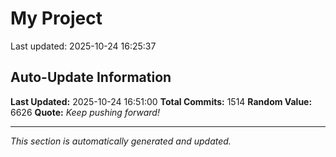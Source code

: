 # My Project


Last updated: 2025-10-24 16:25:37

















































































































































































































































































































































































































































































































































































































































































































































































































































































































































































































































































































































































































































































































































































































































































































































































































































































































































































































































































































































































## Auto-Update Information

**Last Updated:** 2025-10-24 16:51:00
**Total Commits:** 1514
**Random Value:** 6626
**Quote:** _Keep pushing forward!_

---
_This section is automatically generated and updated._